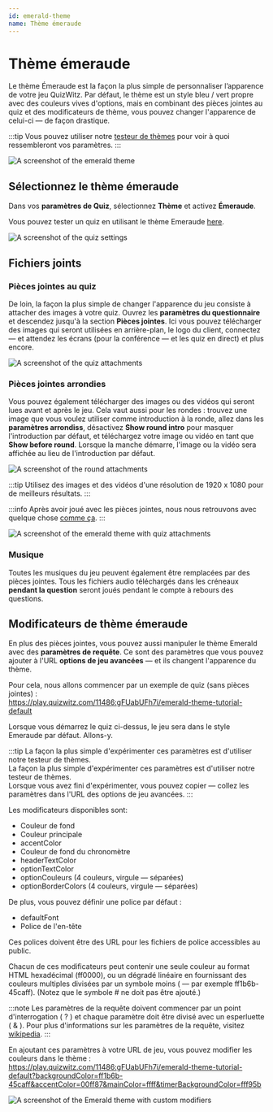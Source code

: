 ```yaml
---
id: emerald-theme
name: Thème émeraude
---
```


# Thème émeraude

Le thème Émeraude est la façon la plus simple de personnaliser l’apparence de votre jeu QuizWitz. Par défaut, le thème est un style bleu / vert propre avec des couleurs vives d'options, mais en combinant des pièces jointes au quiz et des modificateurs de thème, vous pouvez changer l'apparence de celui-ci — de façon drastique.

:::tip
Vous pouvez utiliser notre [testeur de thèmes](https://client.quizwitz.com/test.html?theme=emerald) pour voir à quoi ressembleront vos paramètres.
:::

![A screenshot of the emerald theme](/images/emerald/emerald.png)

## Sélectionnez le thème émeraude

Dans vos **paramètres de Quiz**, sélectionnez **Thème** et activez **Émeraude**.

Vous pouvez tester un quiz en utilisant le thème Emeraude [here](https://play.quizwitz.com/11486:gFUabUFh7i/emerald-theme-tutorial-default).

![A screenshot of the quiz settings](/images/emerald/quiz-settings.png)

## Fichiers joints

### Pièces jointes au quiz

De loin, la façon la plus simple de changer l'apparence du jeu consiste à attacher des images à votre quiz. Ouvrez les **paramètres du questionnaire** et descendez jusqu'à la section **Pièces jointes**. Ici vous pouvez télécharger des images qui seront utilisées en arrière-plan, le logo du client, connectez — et attendez les écrans (pour la conférence — et les quiz en direct) et plus encore.

![A screenshot of the quiz attachments](/images/emerald/quiz-attachments.png)

### Pièces jointes arrondies

Vous pouvez également télécharger des images ou des vidéos qui seront lues avant et après le jeu. Cela vaut aussi pour les rondes : trouvez une image que vous voulez utiliser comme introduction à la ronde, allez dans les **paramètres arrondiss**, désactivez **Show round intro** pour masquer l'introduction par défaut, et téléchargez votre image ou vidéo en tant que **Show before round**. Lorsque la manche démarre, l'image ou la vidéo sera affichée au lieu de l'introduction par défaut.

![A screenshot of the round attachments](/images/emerald/round-settings.png)

:::tip
Utilisez des images et des vidéos d'une résolution de 1920 x 1080 pour de meilleurs résultats.
:::

:::info
Après avoir joué avec les pièces jointes, nous nous retrouvons avec quelque chose [comme ça](https://play.quizwitz.com/11487:ACz546ejAV/emerald-theme-tutorial-background-logo).
:::

![A screenshot of the emerald theme with quiz attachments](/images/emerald/emerald-with-attachments.png)

### Musique

Toutes les musiques du jeu peuvent également être remplacées par des pièces jointes. Tous les fichiers audio téléchargés dans les créneaux **pendant la question** seront joués pendant le compte à rebours des questions.

## Modificateurs de thème émeraude

En plus des pièces jointes, vous pouvez aussi manipuler le thème Emerald avec des **paramètres de requête**. Ce sont des paramètres que vous pouvez ajouter à l'URL **options de jeu avancées** — et ils changent l'apparence du thème.

Pour cela, nous allons commencer par un exemple de quiz (sans pièces jointes) :\
https://play.quizwitz.com/11486:gFUabUFh7i/emerald-theme-tutorial-default

Lorsque vous démarrez le quiz ci-dessus, le jeu sera dans le style Emeraude par défaut. Allons-y.

:::tip
La façon la plus simple d'expérimenter ces paramètres est d'utiliser notre testeur de thèmes.\
La façon la plus simple d'expérimenter ces paramètres est d'utiliser notre testeur de thèmes.\
Lorsque vous avez fini d'expérimenter, vous pouvez copier — collez les paramètres dans l'URL des options de jeu avancées.
:::

Les modificateurs disponibles sont:

- Couleur de fond
- Couleur principale
- accentColor
- Couleur de fond du chronomètre
- headerTextColor
- optionTextColor
- optionCouleurs (4 couleurs, virgule — séparées)
- optionBorderColors (4 couleurs, virgule — séparées)

De plus, vous pouvez définir une police par défaut :

- defaultFont
- Police de l'en-tête

Ces polices doivent être des URL pour les fichiers de police accessibles au public.

Chacun de ces modificateurs peut contenir une seule couleur au format HTML hexadécimal (ff0000), ou un dégradé linéaire en fournissant des couleurs multiples divisées par un symbole moins ( — par exemple ff1b6b-45caff). (Notez que le symbole # ne doit pas être ajouté.)

:::note
Les paramètres de la requête doivent commencer par un point d'interrogation ( ? ) et chaque paramètre doit être divisé avec un esperluette ( & ). Pour plus d'informations sur les paramètres de la requête, visitez [wikipedia](https://en.wikipedia.org/wiki/Query_string).
:::

En ajoutant ces paramètres à votre URL de jeu, vous pouvez modifier les couleurs dans le thème :\
https://play.quizwitz.com/11486:gFUabUFh7i/emerald-theme-tutorial-default?backgroundColor=ff1b6b-45caff&accentColor=00ff87&mainColor=ffff&timerBackgroundColor=fff95b

![A screenshot of the Emerald theme with custom modifiers](/images/emerald/theme_properties.png)
